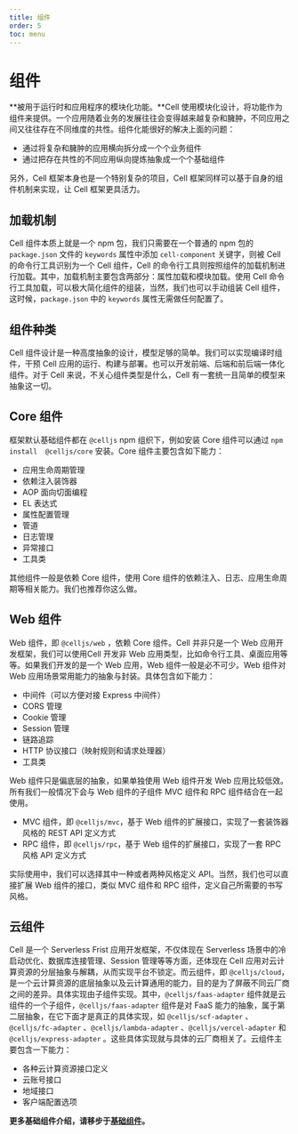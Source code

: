 ```yaml
---
title: 组件
order: 5
toc: menu
---
```


# 组件

**被用于运行时和应用程序的模块化功能。**Cell 使用模块化设计，将功能作为组件来提供。一个应用随着业务的发展往往会变得越来越复杂和臃肿，不同应用之间又往往存在不同维度的共性。组件化能很好的解决上面的问题：

- 通过将复杂和臃肿的应用横向拆分成一个个业务组件
- 通过把存在共性的不同应用纵向提炼抽象成一个个基础组件



另外，Cell 框架本身也是一个特别复杂的项目，Cell 框架同样可以基于自身的组件机制来实现，让 Cell 框架更具活力。
​

## 加载机制


Cell 组件本质上就是一个 npm 包，我们只需要在一个普通的 npm 包的 `package.json` 文件的 `keywords` 属性中添加 `cell-component` 关键字，则被 Cell 的命令行工具识别为一个 Cell 组件，Cell 的命令行工具则按照组件的加载机制进行加载。其中，加载机制主要包含两部分：属性加载和模块加载。使用 Cell 命令行工具加载，可以极大简化组件的组装，当然，我们也可以手动组装 Cell 组件，这时候，`package.json` 中的 `keywords` 属性无需做任何配置了。
​

## 组件种类


Cell 组件设计是一种高度抽象的设计，模型足够的简单。我们可以实现编译时组件，干预 Cell 应用的运行、构建与部署。也可以开发前端、后端和前后端一体化组件。对于 Cell 来说，不关心组件类型是什么，Cell 有一套统一且简单的模型来抽象这一切。
​

## Core 组件


框架默认基础组件都在 `@celljs` npm 组织下，例如安装 Core 组件可以通过 `npm install  @celljs/core` 安装。Core 组件主要包含如下能力：

- 应用生命周期管理
- 依赖注入装饰器
- AOP 面向切面编程
- EL 表达式
- 属性配置管理
- 管道
- 日志管理
- 异常接口
- 工具类



其他组件一般是依赖 Core 组件，使用 Core 组件的依赖注入、日志、应用生命周期等相关能力。我们也推荐你这么做。
​



## Web 组件


Web 组件，即 `@celljs/web` ，依赖 Core 组件。Cell 并非只是一个 Web 应用开发框架，我们可以使用Cell 开发非 Web 应用类型，比如命令行工具、桌面应用等等。如果我们开发的是一个 Web 应用，Web 组件一般是必不可少。Web 组件对 Web 应用场景常用能力的抽象与封装。具体包含如下能力：

- 中间件（可以方便对接 Express 中间件）
- CORS 管理
- Cookie 管理
- Session 管理
- 链路追踪
- HTTP 协议接口（映射规则和请求处理器）
- 工具类



Web 组件只是偏底层的抽象，如果单独使用 Web 组件开发 Web 应用比较低效。所有我们一般情况下会与 Web 组件的子组件 MVC 组件和 RPC 组件结合在一起使用。

- MVC 组件，即 `@celljs/mvc`，基于 Web 组件的扩展接口，实现了一套装饰器风格的 REST API 定义方式
- RPC 组件，即 `@celljs/rpc`，基于 Web 组件的扩展接口，实现了一套 RPC 风格 API 定义方式



实际使用中，我们可以选择其中一种或者两种风格定义 API。当然，我们也可以直接扩展 Web 组件的接口，类似 MVC 组件和 RPC 组件，定义自己所需要的书写风格。
​

## 云组件


Cell 是一个 Serverless Frist 应用开发框架，不仅体现在 Serverless 场景中的冷启动优化、数据库连接管理、Session 管理等等方面，还体现在 Cell 应用对云计算资源的分层抽象与解耦，从而实现平台不锁定。而云组件，即 `@celljs/cloud`，是一个云计算资源的底层抽象以及云计算通用的能力，目的是为了屏蔽不同云厂商之间的差异。具体实现由子组件实现。其中，`@celljs/faas-adapter` 组件就是云组件的一个子组件，`@celljs/faas-adapter` 组件是对 FaaS 能力的抽象，属于第二层抽象，在它下面才是真正的具体实现，如 `@celljs/scf-adapter` 、`@celljs/fc-adapter` 、`@celljs/lambda-adapter` 、`@celljs/vercel-adapter` 和 `@celljs/express-adapter` 。这些具体实现就与具体的云厂商相关了。云组件主要包含一下能力：

- 各种云计算资源接口定义
- 云账号接口
- 地域接口
- 客户端配置选项





**更多基础组件介绍，请移步于**[**基础组件**](https://cell.cellbang.com/guide/%E5%9F%BA%E7%A1%80%E7%BB%84%E4%BB%B6)**。**

